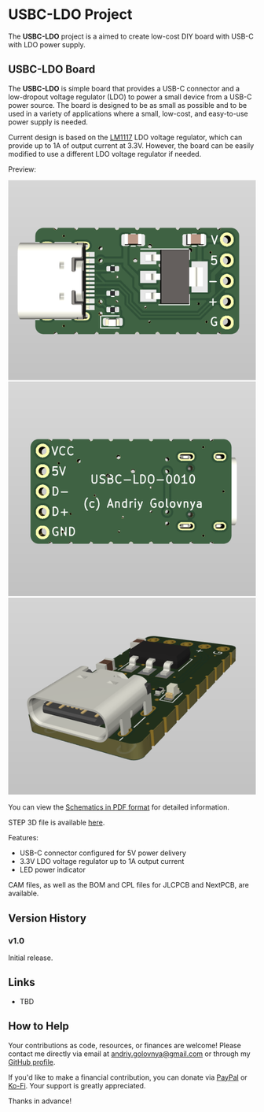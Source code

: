 # USBC-LDO Project

The **USBC-LDO** project is a aimed to create low-cost DIY board with USB-C with LDO power supply.

## USBC-LDO Board

The **USBC-LDO** is simple board that provides a USB-C connector and a low-dropout voltage regulator (LDO) to power a small device from a USB-C power source. The board is designed to be as small as possible and to be used in a variety of applications where a small, low-cost, and easy-to-use power supply is needed.

Current design is based on the [LM1117](https://www.ti.com/lit/ds/symlink/lm1117.pdf) LDO voltage regulator, which can provide up to 1A of output current at 3.3V. However, the board can be easily modified to use a different LDO voltage regulator if needed.

Preview:

![USBC-LDO Front preview](img/Front.png)
![USBC-LDO Back preview](img/Back.png)
![USBC-LDO Side View preview](img/SideView.png)

You can view the [Schematics in PDF format](doc/USBC-LDO.pdf) for detailed information.

STEP 3D file is available [here](doc/USBC-LDO.step).

Features:

- USB-C connector configured for 5V power delivery
- 3.3V LDO voltage regulator up to 1A output current
- LED power indicator

CAM files, as well as the BOM and CPL files for JLCPCB and NextPCB, are available.

## Version History

### v1.0

Initial release.

## Links

- TBD

## How to Help

Your contributions as code, resources, or finances are welcome! Please contact me directly via email at andriy.golovnya@gmail.com or through my [GitHub profile](https://github.com/red-scorp).

If you'd like to make a financial contribution, you can donate via [PayPal](http://paypal.me/redscorp) or [Ko-Fi](http://ko-fi.com/redscorp). Your support is greatly appreciated.

Thanks in advance!